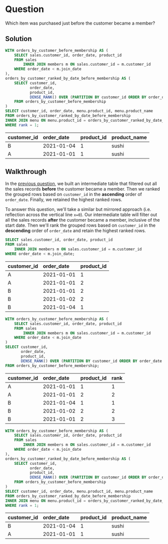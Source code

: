# Question

Which item was purchased just before the customer became a member?


## Solution

```sql
WITH orders_by_customer_before_membership AS (
    SELECT sales.customer_id, order_date, product_id
    FROM sales
        INNER JOIN members m ON sales.customer_id = m.customer_id
    WHERE order_date < m.join_date
),
orders_by_customer_ranked_by_date_before_membership AS (
    SELECT customer_id,
           order_date,
           product_id,
           DENSE_RANK() OVER (PARTITION BY customer_id ORDER BY order_date DESC) AS rank
    FROM orders_by_customer_before_membership
)
SELECT customer_id, order_date, menu.product_id, menu.product_name
FROM orders_by_customer_ranked_by_date_before_membership
INNER JOIN menu ON menu.product_id = orders_by_customer_ranked_by_date_before_membership.product_id
WHERE rank = 1;
```

| customer\_id | order\_date | product\_id | product\_name |
| :--- | :--- | :--- | :--- |
| B | 2021-01-04 | 1 | sushi |
| A | 2021-01-01 | 1 | sushi |

## Walkthrough

In the [previous question](./question-06.md), we built an intermediate table that filtered out all the sales records **before** the customer became a member. Then we ranked the grouped rows based on `customer_id` in the **ascending** order of `order_date`. Finally, we retained the highest ranked rows.

To answer this question, we'll take a similar but mirrored approach (i.e. reflection across the vertical line `x=0`). Our intermediate table will filter out all the sales records **after** the customer became a member, inclusive of the start date. Then we'll rank the grouped rows based on `customer_id` in the **descending** order of `order_date` and retain the highest ranked rows.

```sql
SELECT sales.customer_id, order_date, product_id
FROM sales
    INNER JOIN members m ON sales.customer_id = m.customer_id
WHERE order_date < m.join_date;
```

| customer\_id | order\_date | product\_id |
| :--- | :--- | :--- |
| A | 2021-01-01 | 1 |
| A | 2021-01-01 | 2 |
| B | 2021-01-01 | 2 |
| B | 2021-01-02 | 2 |
| B | 2021-01-04 | 1 |


```sql
WITH orders_by_customer_before_membership AS (
    SELECT sales.customer_id, order_date, product_id
    FROM sales
        INNER JOIN members m ON sales.customer_id = m.customer_id
    WHERE order_date < m.join_date
)
SELECT customer_id,
       order_date,
       product_id,
       DENSE_RANK() OVER (PARTITION BY customer_id ORDER BY order_date DESC) AS rank
FROM orders_by_customer_before_membership;
```

| customer\_id | order\_date | product\_id | rank |
| :--- | :--- | :--- | :--- |
| A | 2021-01-01 | 1 | 1 |
| A | 2021-01-01 | 2 | 2 |
| B | 2021-01-04 | 1 | 1 |
| B | 2021-01-02 | 2 | 2 |
| B | 2021-01-01 | 2 | 3 |


```sql
WITH orders_by_customer_before_membership AS (
    SELECT sales.customer_id, order_date, product_id
    FROM sales
        INNER JOIN members m ON sales.customer_id = m.customer_id
    WHERE order_date < m.join_date
),
orders_by_customer_ranked_by_date_before_membership AS (
    SELECT customer_id,
           order_date,
           product_id,
           DENSE_RANK() OVER (PARTITION BY customer_id ORDER BY order_date DESC) AS rank
    FROM orders_by_customer_before_membership
)
SELECT customer_id, order_date, menu.product_id, menu.product_name
FROM orders_by_customer_ranked_by_date_before_membership
INNER JOIN menu ON menu.product_id = orders_by_customer_ranked_by_date_before_membership.product_id
WHERE rank = 1;
```

| customer\_id | order\_date | product\_id | product\_name |
| :--- | :--- | :--- | :--- |
| B | 2021-01-04 | 1 | sushi |
| A | 2021-01-01 | 1 | sushi |
